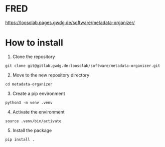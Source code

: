 # FRED

https://loosolab.pages.gwdg.de/software/metadata-organizer/


# How to install

1. Clone the repository 
```
git clone git@gitlab.gwdg.de:loosolab/software/metadata-organizer.git
```
2. Move to the new repository directory
```
cd metadata-organizer
```
3. Create a pip environment
```
python3 -m venv .venv
```
4. Activate the environment
```
source .venv/bin/activate
```
5. Install the package
```
pip install .
```
